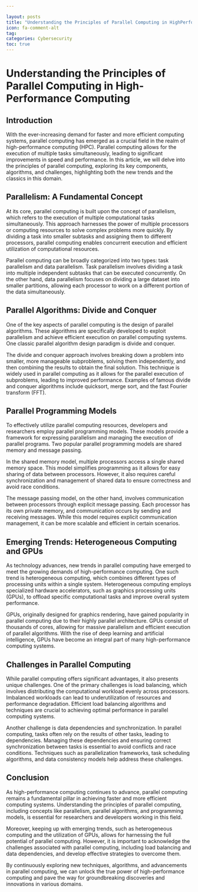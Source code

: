 ```yaml
---

layout: posts
title: "Understanding the Principles of Parallel Computing in HighPerformance Computing"
icon: fa-comment-alt
tag:      
categories: Cybersecurity
toc: true
---
```




# Understanding the Principles of Parallel Computing in High-Performance Computing

## Introduction

With the ever-increasing demand for faster and more efficient computing systems, parallel computing has emerged as a crucial field in the realm of high-performance computing (HPC). Parallel computing allows for the execution of multiple tasks simultaneously, leading to significant improvements in speed and performance. In this article, we will delve into the principles of parallel computing, exploring its key components, algorithms, and challenges, highlighting both the new trends and the classics in this domain.

## Parallelism: A Fundamental Concept

At its core, parallel computing is built upon the concept of parallelism, which refers to the execution of multiple computational tasks simultaneously. This approach harnesses the power of multiple processors or computing resources to solve complex problems more quickly. By dividing a task into smaller subtasks and assigning them to different processors, parallel computing enables concurrent execution and efficient utilization of computational resources.

Parallel computing can be broadly categorized into two types: task parallelism and data parallelism. Task parallelism involves dividing a task into multiple independent subtasks that can be executed concurrently. On the other hand, data parallelism focuses on dividing a large dataset into smaller partitions, allowing each processor to work on a different portion of the data simultaneously.

## Parallel Algorithms: Divide and Conquer

One of the key aspects of parallel computing is the design of parallel algorithms. These algorithms are specifically developed to exploit parallelism and achieve efficient execution on parallel computing systems. One classic parallel algorithm design paradigm is divide and conquer.

The divide and conquer approach involves breaking down a problem into smaller, more manageable subproblems, solving them independently, and then combining the results to obtain the final solution. This technique is widely used in parallel computing as it allows for the parallel execution of subproblems, leading to improved performance. Examples of famous divide and conquer algorithms include quicksort, merge sort, and the fast Fourier transform (FFT).

## Parallel Programming Models

To effectively utilize parallel computing resources, developers and researchers employ parallel programming models. These models provide a framework for expressing parallelism and managing the execution of parallel programs. Two popular parallel programming models are shared memory and message passing.

In the shared memory model, multiple processors access a single shared memory space. This model simplifies programming as it allows for easy sharing of data between processors. However, it also requires careful synchronization and management of shared data to ensure correctness and avoid race conditions.

The message passing model, on the other hand, involves communication between processors through explicit message passing. Each processor has its own private memory, and communication occurs by sending and receiving messages. While this model requires explicit communication management, it can be more scalable and efficient in certain scenarios.

## Emerging Trends: Heterogeneous Computing and GPUs

As technology advances, new trends in parallel computing have emerged to meet the growing demands of high-performance computing. One such trend is heterogeneous computing, which combines different types of processing units within a single system. Heterogeneous computing employs specialized hardware accelerators, such as graphics processing units (GPUs), to offload specific computational tasks and improve overall system performance.

GPUs, originally designed for graphics rendering, have gained popularity in parallel computing due to their highly parallel architecture. GPUs consist of thousands of cores, allowing for massive parallelism and efficient execution of parallel algorithms. With the rise of deep learning and artificial intelligence, GPUs have become an integral part of many high-performance computing systems.

## Challenges in Parallel Computing

While parallel computing offers significant advantages, it also presents unique challenges. One of the primary challenges is load balancing, which involves distributing the computational workload evenly across processors. Imbalanced workloads can lead to underutilization of resources and performance degradation. Efficient load balancing algorithms and techniques are crucial to achieving optimal performance in parallel computing systems.

Another challenge is data dependencies and synchronization. In parallel computing, tasks often rely on the results of other tasks, leading to dependencies. Managing these dependencies and ensuring correct synchronization between tasks is essential to avoid conflicts and race conditions. Techniques such as parallelization frameworks, task scheduling algorithms, and data consistency models help address these challenges.

## Conclusion

As high-performance computing continues to advance, parallel computing remains a fundamental pillar in achieving faster and more efficient computing systems. Understanding the principles of parallel computing, including concepts like parallelism, parallel algorithms, and programming models, is essential for researchers and developers working in this field.

Moreover, keeping up with emerging trends, such as heterogeneous computing and the utilization of GPUs, allows for harnessing the full potential of parallel computing. However, it is important to acknowledge the challenges associated with parallel computing, including load balancing and data dependencies, and develop effective strategies to overcome them.

By continuously exploring new techniques, algorithms, and advancements in parallel computing, we can unlock the true power of high-performance computing and pave the way for groundbreaking discoveries and innovations in various domains.